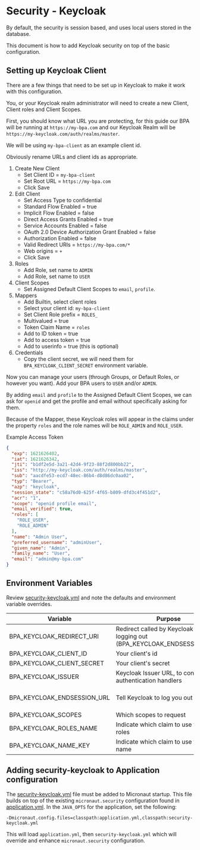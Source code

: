 # Security - Keycloak

By default, the security is session based, and uses local users stored in the database.  

This document is how to add Keycloak security on top of the basic configuration.


## Setting up Keycloak Client
There are a few things that need to be set up in Keycloak to make it work with this configuration.

You, or your Keycloak realm administrator will need to create a new Client, Client roles and Client Scopes.

First, you should know what URL you are protecting, for this guide our BPA will be running at `https://my-bpa.com` and our Keycloak Realm will be `https://my-keycloak.com/auth/realms/master`.

We will be using `my-bpa-client` as an example client id.

Obviously rename URLs and client ids as appropriate.

1. Create New Client
    * Set Client ID = `my-bpa-client`
    * Set Root URL = `https://my-bpa.com`
    * Click Save
1.  Edit Client
    * Set Access Type to confidential 
    * Standard Flow Enabled = true
    * Implicit Flow Enabled = false
    * Direct Access Grants Enabled = true
    * Service Accounts Enabled = false
    * OAuth 2.0 Device Authorization Grant Enabled = false
    * Authorization Enabled = false
    * Valid Redirect URIs = `https://my-bpa.com/*`
    * Web origins = `+`
    * Click Save
1.  Roles
    * Add Role, set name to `ADMIN`
    * Add Role, set name to `USER`
1.  Client Scopes
    * Set Assigned Default Client Scopes to `email`, `profile`.
1.  Mappers
    * Add Builtin, select client roles
    * Select your client id: `my-bpa-client`
    * Set Client Role prefix = `ROLES_`
    * Multivalued = true
    * Token Claim Name = `roles`
    * Add to ID token = true
    * Add to access token = true
    * Add to userinfo = true (this is optional)
1.  Credentials
    * Copy the client secret, we will need them for `BPA_KEYCLOAK_CLIENT_SECRET` environment variable.

Now you can manage your users (through Groups, or Default Roles, or however you want). Add your BPA users to `USER` and/or `ADMIN`. 

By adding `email` and `profile` to the Assigned Default Client Scopes, we can ask for `openid` and get the profile and email without specifically asking for them.
 
Because of the Mapper, these Keycloak roles will appear in the claims under the property `roles` and the role names will be `ROLE_ADMIN` and `ROLE_USER`.  

Example Access Token
```json
{
  "exp": 1621626402,
  "iat": 1621626342,
  "jti": "b1df2e5d-3a21-42d4-9f23-88f2d800bb22",
  "iss": "http://my-keycloak.com/auth/realms/master",
  "sub": "aacdfe53-ecd7-48ec-86b4-d8d86dc0aa02",
  "typ": "Bearer",
  "azp": "keycloak",
  "session_state": "c58a76d0-625f-4f65-b809-dfd3c4f451d2",
  "acr": "1",
  "scope": "openid profile email",
  "email_verified": true,
  "roles": [
    "ROLE_USER",
    "ROLE_ADMIN"
  ],
  "name": "Admin User",
  "preferred_username": "adminUser",
  "given_name": "Admin",
  "family_name": "User",
  "email": "admin@my-bpa.com"
}
```  

## Environment Variables
Review [security-keycloak.yml](../../../business-partner-agent/backend/business-partner-agent/src/main/resources/security-keycloak.yml) and note the defaults and environment variable overrides. 

| Variable | Purpose | Default | Example |
| --- | --- | --- | --- |
| BPA_KEYCLOAK_REDIRECT_URI | Redirect called by Keycloak after logging out (BPA_KEYCLOAK_ENDSESSION_URL) | https://my-bpa.com/logout | |
| BPA_KEYCLOAK_CLIENT_ID | Your client's id | | my-bpa-client |
| BPA_KEYCLOAK_CLIENT_SECRET | Your client's secret | | |
| BPA_KEYCLOAK_ISSUER | Keycloak Issuer URL, to configure the authentication handlers | https://my-keycloak.com/auth/realms/master | |
| BPA_KEYCLOAK_ENDSESSION_URL | Tell Keycloak to log you out  | | https://my-keycloak.com/auth/realms/master/protocol/openid-connect/logout |
| BPA_KEYCLOAK_SCOPES | Which scopes to request | openid | |
| BPA_KEYCLOAK_ROLES_NAME | Indicate which claim to use for user roles | roles | |
| BPA_KEYCLOAK_NAME_KEY | Indicate which claim to use for user name | preferred_username | |


## Adding security-keycloak to Application configuration
The [security-keycloak.yml](../../../business-partner-agent/backend/business-partner-agent/src/main/resources/security-keycloak.yml) file must be added to Micronaut startup. This file builds on top of the existing `micronaut.security` configuration found in [application.yml](../../../business-partner-agent/backend/business-partner-agent/src/main/resources/application.yml). In the `JAVA_OPTS` for the application, set the following: 

```text
-Dmicronaut.config.files=classpath:application.yml,classpath:security-keycloak.yml
```

This will load `application.yml`, then `security-keycloak.yml` which will override and enhance `micronaut.security` configuration.
